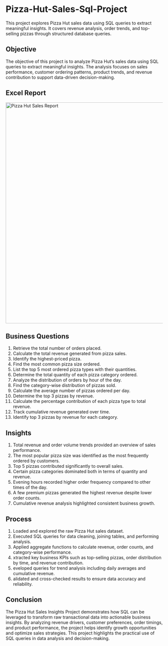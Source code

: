 # Pizza-Hut-Sales-Sql-Project
This project explores Pizza Hut sales data using SQL queries to extract meaningful insights. It covers revenue analysis, order trends, and top-selling pizzas through structured database queries.

## Objective
The objective of this project is to analyze Pizza Hut’s sales data using SQL queries to extract meaningful insights. The analysis focuses on sales performance, customer ordering patterns, product trends, and revenue contribution to support data-driven decision-making.

## Excel Report
<img width="1270" height="708" alt="Pizza Hut Sales Report" src="https://github.com/user-attachments/assets/4e2fc298-2fb3-4999-b710-62da7311d7ea"/>


## Business Questions
1. Retrieve the total number of orders placed.
2. Calculate the total revenue generated from pizza sales.
3. Identify the highest-priced pizza.
4. Find the most common pizza size ordered.
5. List the top 5 most ordered pizza types with their quantities.
6. Determine the total quantity of each pizza category ordered.
7. Analyze the distribution of orders by hour of the day.
8. Find the category-wise distribution of pizzas sold.
9. Calculate the average number of pizzas ordered per day.
10. Determine the top 3 pizzas by revenue.
11. Calculate the percentage contribution of each pizza type to total revenue.
12. Track cumulative revenue generated over time.
13. Identify top 3 pizzas by revenue for each category.
    
## Insights
1. Total revenue and order volume trends provided an overview of sales performance.
2. The most popular pizza size was identified as the most frequently ordered by customers.
3. Top 5 pizzas contributed significantly to overall sales.
4. Certain pizza categories dominated both in terms of quantity and revenue.
5. Evening hours recorded higher order frequency compared to other times of the day.
6. A few premium pizzas generated the highest revenue despite lower order counts.
7. Cumulative revenue analysis highlighted consistent business growth.

## Process
1. Loaded and explored the raw Pizza Hut sales dataset.
2. Executed SQL queries for data cleaning, joining tables, and performing analysis.
3.  Applied aggregate functions to calculate revenue, order counts, and category-wise performance.
4.  xtracted key business KPIs such as top-selling pizzas, order distribution by time, and revenue contribution.
6.  eveloped queries for trend analysis including daily averages and cumulative revenue.
7.  alidated and cross-checked results to ensure data accuracy and reliability.

## Conclusion
The Pizza Hut Sales Insights Project demonstrates how SQL can be leveraged to transform raw transactional data into actionable business insights. By analyzing revenue drivers, customer preferences, order timings, and product performance, the project helps identify growth opportunities and optimize sales strategies. This project highlights the practical use of SQL queries in data analysis and decision-making.



